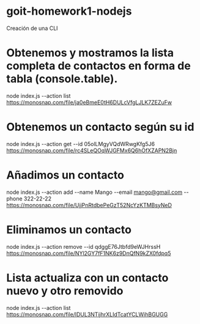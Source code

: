 # goit-homework1-nodejs
Creación de una CLI

# Obtenemos y mostramos la lista completa de contactos en forma de tabla (console.table).
node index.js --action list
https://monosnap.com/file/ja0eBmeE0tH6DULcVfgLJLK7ZEZuFw

# Obtenemos un contacto según su id
node index.js --action get --id 05olLMgyVQdWRwgKfg5J6
https://monosnap.com/file/rc4SLeQOqWJGFMx6Q6hOfXZAPN2Bjn

# Añadimos un contacto
node index.js --action add --name Mango --email mango@gmail.com --phone 322-22-22
https://monosnap.com/file/UjjPnRtdbePeGzT52NcYzKTMBsyNeD

# Eliminamos un contacto
node index.js --action remove --id qdggE76Jtbfd9eWJHrssH
https://monosnap.com/file/NYl2GY7fF1NK6z9DnQfN9kZX0fdpq5

# Lista actualiza con un contacto nuevo y otro removido
node index.js --action list
https://monosnap.com/file/lDUL3NTijhrXLIdTcatYCLWihBGUGG
